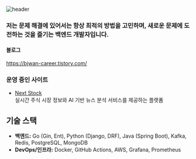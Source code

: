 ![header](https://capsule-render.vercel.app/api?type=cylinder&color=0e3c45&height=150&section=header&text=Welcome&fontColor=ffffff&fontSize=70&animation=fadeIn&fontAlignY=55)

### 저는 문제 해결에 있어서는 항상 최적의 방법을 고민하며, 새로운 문제에 도전하는 것을 즐기는 백엔드 개발자입니다.

#### 블로그
https://bjwan-career.tistory.com/

### 운영 중인 사이트
- [Next Stock](https://next-stock.com/)  
  실시간 주식 시장 정보와 AI 기반 뉴스 분석 서비스를 제공하는 플랫폼

## 기술 스택
- **백엔드:** Go (Gin, Ent), Python (Django, DRF), Java (Spring Boot), Kafka, Redis, PostgreSQL, MongoDB  
- **DevOps/인프라:** Docker, GitHub Actions, AWS, Grafana, Prometheus
